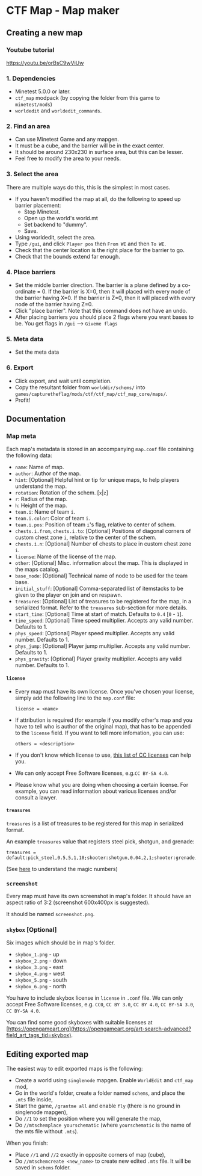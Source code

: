 # CTF Map - Map maker

## Creating a new map

### Youtube tutorial
https://youtu.be/orBsC9wViUw


### 1. Dependencies

* Minetest 5.0.0 or later.
* `ctf_map` modpack (by copying the folder from this game to `minetest/mods`)
* `worldedit` and `worldedit_commands`.

### 2. Find an area

* Can use Minetest Game and any mapgen.
* It must be a cube, and the barrier will be in the exact center.
* It should be around 230x230 in surface area, but this can be lesser.
* Feel free to modify the area to your needs.

### 3. Select the area

There are multiple ways do this, this is the simplest in most cases.

* If you haven't modified the map at all, do the following to speed up barrier placement:
  * Stop Minetest.
  * Open up the world's world.mt
  * Set backend to "dummy".
  * Save.
* Using worldedit, select the area.
* Type `/gui`, and click `Player pos` then `From WE` and then `To WE`.
* Check that the center location is the right place for the barrier to go.
* Check that the bounds extend far enough.

### 4. Place barriers

* Set the middle barrier direction. The barrier is a plane defined by a co-ordinate = 0.
  If the barrier is X=0, then it will placed with every node of the barrier having X=0.
  If the barrier is Z=0, then it will placed with every node of the barrier having Z=0.
* Click "place barrier". Note that this command does not have an undo.
* After placing barriers you should place 2 flags where you want bases to be. You get flags in `/gui` --> `Giveme flags`

### 5. Meta data

* Set the meta data

### 6. Export

* Click export, and wait until completion.
* Copy the resultant folder from `worlddir/schems/` into `games/capturetheflag/mods/ctf/ctf_map/ctf_map_core/maps/`.
* Profit!


## Documentation

### Map meta

Each map's metadata is stored in an accompanying `map.conf` file containing the following data:

* `name`: Name of map.
* `author`: Author of the map.
* `hint`: [Optional] Helpful hint or tip for unique maps, to help players understand the map.
* `rotation`: Rotation of the schem. [`x`|`z`]
* `r`: Radius of the map.
* `h`: Height of the map.
* `team.i`: Name of team `i`.
* `team.i.color`: Color of team `i`.
* `team.i.pos`: Position of team `i`'s flag, relative to center of schem.
* `chests.i.from`, `chests.i.to`: [Optional] Positions of diagonal corners of custom chest
zone `i`, relative to the center of the schem.
* `chests.i.n`: [Optional] Number of chests to place in custom chest zone `i`.
* `license`: Name of the license of the map.
* `other`: [Optional] Misc. information about the map. This is displayed in the maps catalog.
* `base_node`: [Optional] Technical name of node to be used for the team base.
* `initial_stuff`: [Optional] Comma-separated list of itemstacks to be given to the player
 on join and on respawn.
* `treasures`: [Optional] List of treasures to be registered for the map, in a serialized
format. Refer to the `treasures` sub-section for more details.
* `start_time`: [Optional] Time at start of match. Defaults to `0.4` [`0` - `1`].
* `time_speed`: [Optional] Time speed multiplier. Accepts any valid number. Defaults to 1.
* `phys_speed`: [Optional] Player speed multiplier. Accepts any valid number. Defaults to 1.
* `phys_jump`: [Optional] Player jump multiplier. Accepts any valid number. Defaults to 1.
* `phys_gravity`: [Optional] Player gravity multiplier. Accepts any valid number. Defaults to 1.

#### `license`

* Every map must have its own license. Once you've chosen your license, simply add the following line to the `map.conf` file:

  ```properties
  license = <name>
  ```

* If attribution is required (for example if you modify other's map and you have to tell who is author of the original map), that has to be appended to the `license` field.
If you want to tell more infomation, you can use:

  ```properties
  others = <description>
  ```

* If you don't know which license to use, [this list of CC licenses](https://creativecommons.org/use-remix/cc-licenses/) can help you.
* We can only accept Free Software licenses, e.g.`CC BY-SA 4.0`.
* Please know what you are doing when choosing a certain license. For example, you can read information about various licenses and/or consult a lawyer.


#### `treasures`

`treasures` is a list of treasures to be registered for this map in serialized format.

An example `treasures` value that registers steel pick, shotgun, and grenade:

```properties
treasures = default:pick_steel,0.5,5,1,10;shooter:shotgun,0.04,2,1;shooter:grenade,0.08,2,1
```

(See [here](../../../other/treasurer/README.md) to understand the magic numbers)

### `screenshot`

Every map must have its own screenshot in map's folder. It should have an aspect ratio of 3:2 (screenshot 600x400px is suggested).

It should be named `screenshot.png`.

### `skybox` [Optional]

Six images which should be in map's folder.

* `skybox_1.png` - up
* `skybox_2.png` - down
* `skybox_3.png` - east
* `skybox_4.png` - west
* `skybox_5.png` - south
* `skybox_6.png` - north

You have to include skybox license in `license` in `.conf` file. We can only accept Free Software licenses, e.g. `CC0`, `CC BY 3.0`, `CC BY 4.0`, `CC BY-SA 3.0`, `CC BY-SA 4.0`.

You can find some good skyboxes with suitable licenses at [https://opengameart.org](https://opengameart.org/art-search-advanced?field_art_tags_tid=skybox).

## Editing exported map

The easiest way to edit exported maps is the following:
* Create a world using `singlenode` mapgen. Enable `WorldEdit` and `ctf_map` mod,
* Go in the world's folder, create a folder named `schems`, and place the `.mts` file inside,
* Start the game, `/grantme all` and enable `fly` (there is no ground in singlenode mapgen),
* Do `//1` to set the position where you will generate the map,
* Do `//mtschemplace yourschematic` (where `yourschematic` is the name of the mts file without `.mts`).

When you finish:

* Place `//1` and `//2` exactly in opposite corners of map (cube),
* Do `//mtschemcreate <new_name>` to create new edited `.mts` file. It will be saved in `schems` folder.
